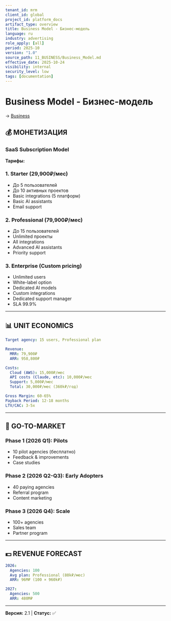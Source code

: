 ```yaml
---
tenant_id: mrm
client_id: global
project_id: platform_docs
artifact_type: overview
title: Business Model - Бизнес-модель
language: ru
industry: advertising
role_apply: [all]
period: 2025-10
version: "1.0"
source_path: 11_BUSINESS/Business_Model.md
effective_date: 2025-10-24
visibility: internal
security_level: low
tags: [documentation]
---
```


# Business Model - Бизнес-модель

→ [Business](../_README.md)

## 💰 МОНЕТИЗАЦИЯ

### SaaS Subscription Model

**Тарифы:**

### 1. Starter (29,900₽/мес)
- До 5 пользователей
- До 10 активных проектов
- Basic integrations (5 платформ)
- Basic AI assistants
- Email support

### 2. Professional (79,900₽/мес)
- До 15 пользователей
- Unlimited проекты
- All integrations
- Advanced AI assistants
- Priority support

### 3. Enterprise (Custom pricing)
- Unlimited users
- White-label option
- Dedicated AI models
- Custom integrations
- Dedicated support manager
- SLA 99.9%

---

## 📊 UNIT ECONOMICS

```yaml
Target agency: 15 users, Professional plan

Revenue:
  MRR: 79,900₽
  ARR: 958,800₽

Costs:
  Cloud (AWS): 15,000₽/мес
  API costs (Claude, etc): 10,000₽/мес
  Support: 5,000₽/мес
  Total: 30,000₽/мес (360k₽/год)

Gross Margin: 60-65%
Payback Period: 12-18 months
LTV/CAC: 3-5x
```

---

## 🎯 GO-TO-MARKET

### Phase 1 (2026 Q1): Pilots
- 10 pilot agencies (бесплатно)
- Feedback & improvements
- Case studies

### Phase 2 (2026 Q2-Q3): Early Adopters
- 40 paying agencies
- Referral program
- Content marketing

### Phase 3 (2026 Q4): Scale
- 100+ agencies
- Sales team
- Partner program

---

## 💵 REVENUE FORECAST

```yaml
2026:
  Agencies: 100
  Avg plan: Professional (80k₽/мес)
  ARR: 96M₽ (100 × 960k₽)

2027:
  Agencies: 500
  ARR: 480M₽
```

---

**Версия:** 2.1 | **Статус:** ✅


